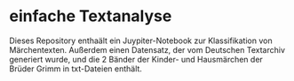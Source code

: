 # einfache Textanalyse

Dieses Repository enthaält ein Juypiter-Notebook zur Klassifikation von Märchentexten.
Außerdem einen Datensatz, der vom Deutschen Textarchiv generiert wurde, und die 2 Bänder der Kinder- und Hausmärchen der Brüder Grimm in txt-Dateien enthält.
